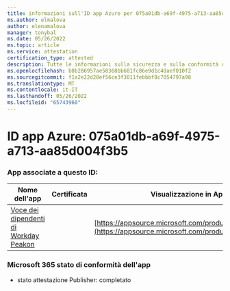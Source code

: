 ```yaml
---
title: informazioni sull'ID app Azure per 075a01db-a69f-4975-a713-aa85d004f3b5
ms.author: elmalova
author: elenamalova
manager: tonybal
ms.date: 05/26/2022
ms.topic: article
ms.service: attestation
certification_type: attested
description: Tutte le informazioni sulla sicurezza e sulla conformità disponibili per 075a01db-a69f-4975-a713-aa85d004f3b5.
ms.openlocfilehash: b8b286957ae58368bb681fc86e9d1c4daef010f2
ms.sourcegitcommit: f1a2e22d28ef56ce3f3811febbbf8c7054797a98
ms.translationtype: MT
ms.contentlocale: it-IT
ms.lasthandoff: 05/26/2022
ms.locfileid: "65743960"
---
```

# <a name="azure-app-id-075a01db-a69f-4975-a713-aa85d004f3b5"></a>ID app Azure: 075a01db-a69f-4975-a713-aa85d004f3b5


### <a name="apps-associated-with-this-id"></a>App associate a questo ID:
| **Nome dell'app** | **Certificata** | **Visualizzazione in AppSource** |
|--------------|---------------|-----------------------|
| [Voce dei dipendenti di Workday Peakon](../forward/WA200003453.md) |  | [https://appsource.microsoft.com/product/office/WA200003453](https://appsource.microsoft.com/product/office/WA200003453) |

### <a name="microsoft-365-app-compliance-status"></a>Microsoft 365 stato di conformità dell'app
- stato attestazione Publisher: completato
